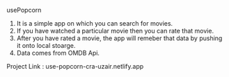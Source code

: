 usePopcorn

1) It is a simple app on which you can search for movies.
2) If you have watched a particular movie then you can rate that movie.
3) After you have rated a movie, the app will remeber that data by pushing it onto local stoarge.
4) Data comes from OMDB Api.


Project Link : use-popcorn-cra-uzair.netlify.app